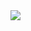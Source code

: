 <img style="display: block;margin-left: auto;margin-right: auto;" src ="https://raw.gitmirror.com/frontend-gxg/pic_bed/refs/heads/main/042.png">